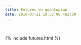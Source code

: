 ```yaml
---
title: Futures on quantopian
date: 2019-07-21 18:33:00 +02:00
---
```


                                   

{% include futures.html %} 